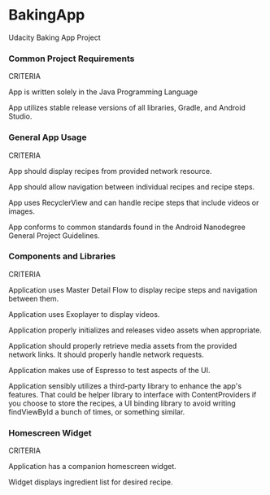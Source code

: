 # BakingApp
Udacity Baking App Project

### Common Project Requirements

CRITERIA

App is written solely in the Java Programming Language

App utilizes stable release versions of all libraries, Gradle, and Android Studio.

### General App Usage

CRITERIA

App should display recipes from provided network resource.

App should allow navigation between individual recipes and recipe steps.

App uses RecyclerView and can handle recipe steps that include videos or images.

App conforms to common standards found in the Android Nanodegree General Project Guidelines.

### Components and Libraries

CRITERIA

Application uses Master Detail Flow to display recipe steps and navigation between them.

Application uses Exoplayer to display videos.

Application properly initializes and releases video assets when appropriate.

Application should properly retrieve media assets from the provided network links. It should properly handle network requests.

Application makes use of Espresso to test aspects of the UI.

Application sensibly utilizes a third-party library to enhance the app's features. That could be helper library to interface with ContentProviders if you choose to store the recipes, a UI binding library to avoid writing findViewById a bunch of times, or something similar.

### Homescreen Widget

CRITERIA

Application has a companion homescreen widget.

Widget displays ingredient list for desired recipe.
